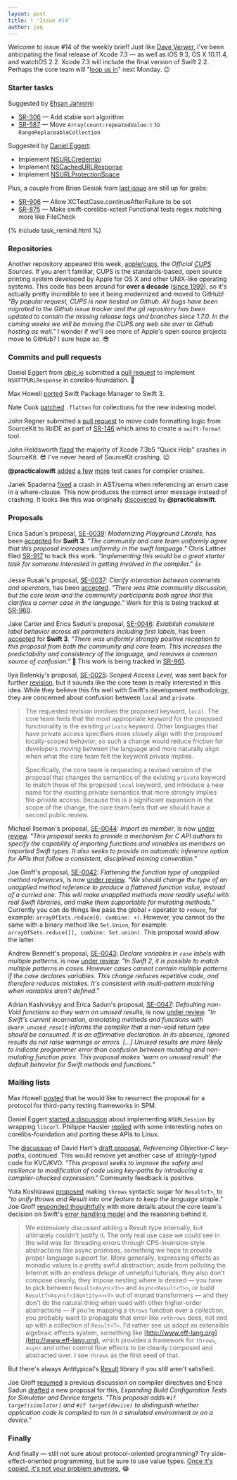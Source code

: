 ```yaml
---
layout: post
title: ! 'Issue #14'
author: jsq
---
```


Welcome to issue #14 of the weekly brief! Just like [Dave Verwer](https://iosdevweekly.com/issues/241#start), I've been anticipating the final release of Xcode 7.3 &mdash; as well as iOS 9.3, OS X 10.11.4, and watchOS 2.2. Xcode 7.3 will include the final version of Swift 2.2. Perhaps the core team will "[loop us in](http://www.macrumors.com/2016/03/10/apple-invites-march-21-event/)" next Monday. 😉

<!--excerpt-->

### Starter tasks

Suggested by [Ehsan Jahromi](https://github.com/SwiftWeekly/swiftweekly.github.io/pull/26):

- [SR-306](https://bugs.swift.org/browse/SR-306) &mdash; Add stable sort algorithm
- [SR-587](https://bugs.swift.org/browse/SR-587) &mdash; Move `Array(count:repeatedValue:)` to `RangeReplaceableCollection`

Suggested by [Daniel Eggert](https://twitter.com/danielboedewadt):

- Implement [NSURLCredential](https://github.com/apple/swift-corelibs-foundation/blob/e35f9732ccda2a5f293dbaf70d9a42a8d7aadc86/Foundation/NSURLCredential.swift)
- Implement [NSCachedURLResponse](https://github.com/apple/swift-corelibs-foundation/blob/e35f9732ccda2a5f293dbaf70d9a42a8d7aadc86/Foundation/NSURLCache.swift)
- Implement [NSURLProtectionSpace](https://github.com/apple/swift-corelibs-foundation/blob/3579f1f306182e4de48a35dfd9067eff22cee27a/Foundation/NSURLProtectionSpace.swift)

Plus, a couple from Brian Gesiak from [last issue](/issue-13/) are still up for grabs:

- [SR-906](https://bugs.swift.org/browse/SR-906) &mdash; Allow XCTestCase.continueAfterFailure to be set
- [SR-875](https://bugs.swift.org/browse/SR-875) &mdash; Make swift-corelibs-xctest Functional tests regex matching more like FileCheck

{% include task_remind.html %}

### Repositories

Another repository appeared this week, [apple/cups](https://github.com/apple/cups), the *Official [CUPS](http://www.cups.org) Sources*. If you aren't familiar, CUPS is the standards-based, open source printing system developed by Apple for OS X and other UNIX-like operating systems. This code has been around for **over a decade** ([since 1999](https://en.wikipedia.org/wiki/CUPS)), so it's actually pretty incredible to see it being modernized and moved to GitHub! *"By popular request, CUPS is now hosted on Github. All bugs have been migrated to the Github issue tracker and the git repository has been updated to contain the missing release tags and branches since 1.7.0. In the coming weeks we will be moving the CUPS.org web site over to Github hosting as well."* I wonder if we'll see more of Apple's open source projects move to GitHub? I sure hope so. 😎

### Commits and pull requests

Daniel Eggert from [objc.io](https://www.objc.io) submitted a [pull request](https://github.com/apple/swift-corelibs-foundation/pull/287) to implement `NSHTTPURLResponse` in corelibs-foundation. 👏

Max Howell [ported](https://github.com/apple/swift-package-manager/pull/171) Swift Package Manager to Swift 3.

Nate Cook [patched](https://github.com/apple/swift/pull/1670) `.flatten` for collections for the new indexing model.

John Regner submitted a [pull request](https://github.com/apple/swift/pull/1686) to move code formatting logic from SourceKit to libIDE as part of [SR-146](https://bugs.swift.org/browse/SR-146) which aims to create a `swift-format` tool.

John Holdsworth [fixed](https://github.com/apple/swift/pull/1641) the majority of Xcode 7.3b5 "Quick Help" crashes in SourceKit. 😎 I've never heard of SourceKit crashing. 😉

**@practicalswift** [added](https://github.com/apple/swift/pull/1625) [a few](https://github.com/apple/swift/pull/1643) [more](https://github.com/apple/swift/pull/1650) test cases for compiler crashes.

Janek Spaderna [fixed](https://github.com/apple/swift/pull/1554) a crash in AST/sema when referencing an enum case in a where-clause. This now produces the correct error message instead of crashing. It looks like this was originally [discovered](https://github.com/apple/swift/pull/1554#issuecomment-192969283) by **@practicalswift**.

### Proposals

Erica Sadun's proposal, [SE-0039](https://github.com/apple/swift-evolution/blob/master/proposals/0039-playgroundliterals.md): *Modernizing Playground Literals*, has been [accepted](https://lists.swift.org/pipermail/swift-evolution-announce/2016-March/000060.html) for **Swift 3**. *"The community and core team uniformly agree that this proposal increases uniformity in the swift language."* Chris Lattner filed [SR-917](https://bugs.swift.org/browse/SR-917) to track this work. *"Implementing this would be a great starter task for someone interested in getting involved in the compiler."* 👍

Jesse Rusak's proposal, [SE-0037](https://github.com/apple/swift-evolution/blob/master/proposals/0037-clarify-comments-and-operators.md): *Clarify interaction between comments and operators*, has been [accepted](https://lists.swift.org/pipermail/swift-evolution-announce/2016-March/000066.html). *"There was little community discussion, but the core team and the community participants both agree that this clarifies a corner case in the language."* Work for this is being tracked at [SR-960](https://bugs.swift.org/browse/SR-960).

Jake Carter and Erica Sadun's proposal, [SE-0046](https://github.com/apple/swift-evolution/blob/master/proposals/0046-first-label.md): *Establish consistent label behavior across all parameters including first labels*, has been [accepted](https://lists.swift.org/pipermail/swift-evolution-announce/2016-March/000067.html) for **Swift 3**. *"There was uniformly strongly positive reception to this proposal from both the community and core team.  This increases the predictability and consistency of the language, and removes a common source of confusion."* 🎉 This work is being tracked in [SR-961](https://bugs.swift.org/browse/SR-961).

Ilya Belenkiy's proposal, [SE-0025](https://github.com/apple/swift-evolution/blob/master/proposals/0025-scoped-access-level.md): *Scoped Access Level*, was sent back for further [revision](https://lists.swift.org/pipermail/swift-evolution-announce/2016-March/000063.html), but it sounds like the core team is really interested in this idea. While they believe this fits well with Swift's development methodology, they are concerned about confusion between `local` and `private`.

> The requested revision involves the proposed keyword, `local`. The core team feels that the most appropriate keyword for the proposed functionality is the existing `private` keyword. Other languages that have private access specifiers more closely align with the proposed locally-scoped behavior, so such a change would reduce friction for developers moving between the language and more naturally align when what the core team felt the keyword private implies.
>
> Specifically, the core team is requesting a revised version of the proposal that changes the semantics of the existing `private` keyword to match those of the proposed `local` keyword, and introduce a new name for the existing private semantics that more strongly implies file-private access. Because this is a significant expansion in the scope of the change, the core team feels that we should have a second public review.

Michael Ilseman's proposal, [SE-0044](https://github.com/apple/swift-evolution/blob/master/proposals/0044-import-as-member.md): *Import as member*, is now [under review](https://lists.swift.org/pipermail/swift-evolution-announce/2016-March/000065.html). *"This proposal seeks to provide a mechanism for C API authors to specify the capability of importing functions and variables as members on imported Swift types. It also seeks to provide an automatic inference option for APIs that follow a consistent, disciplined naming convention."*

Joe Groff's proposal, [SE-0042](https://github.com/apple/swift-evolution/blob/master/proposals/0042-flatten-method-types.md): *Flattening the function type of unapplied method references*, is now [under review](https://lists.swift.org/pipermail/swift-evolution-announce/2016-March/000068.html). *"We should change the type of an unapplied method reference to produce a flattened function value, instead of a curried one. This will make unapplied methods more readily useful with real Swift libraries, and make them supportable for mutating methods."* Currently you can do things like pass the global `+` operator to `reduce`, for example: `arrayOfInts.reduce(0, combine: +)`. However, you cannot do the same with a binary method like `Set.Union`, for example: `arrayOfSets.reduce([], combine: Set.union)`. This proposal would allow the latter.

Andrew Bennett's proposal, [SE-0043](https://github.com/apple/swift-evolution/blob/master/proposals/0043-declare-variables-in-case-labels-with-multiple-patterns.md): *Declare variables in `case` labels with multiple patterns*, is now [under review](https://lists.swift.org/pipermail/swift-evolution-announce/2016-March/000069.html). *"In Swift 2, it is possible to match multiple patterns in cases. However cases cannot contain multiple patterns if the case declares variables. This change reduces repetitive code, and therefore reduces mistakes. It's consistent with multi-pattern matching when variables aren't defined."*

Adrian Kashivskyy and Erica Sadun's proposal, [SE-0047](https://github.com/apple/swift-evolution/blob/master/proposals/0047-nonvoid-warn.md): *Defaulting non-Void functions so they warn on unused results*, is now [under review](https://lists.swift.org/pipermail/swift-evolution-announce/2016-March/000070.html). *"In Swift's current incarnation, annotating methods and functions with `@warn_unused_result` informs the compiler that a non-void return type should be consumed. It is an affirmative declaration. In its absence, ignored results do not raise warnings or errors. [...] Unused results are more likely to indicate programmer error than confusion between mutating and non-mutating function pairs. This proposal makes 'warn on unused result' the default behavior for Swift methods and functions."*

### Mailing lists

Max Howell [posted](https://lists.swift.org/pipermail/swift-build-dev/Week-of-Mon-20160314/000335.html) that he would like to resurrect the proposal for a protocol for third-party testing frameworks in SPM.

Daniel Eggert [started a discussion](https://lists.swift.org/pipermail/swift-corelibs-dev/Week-of-Mon-20160314/000484.html) about implementing `NSURLSession` by wrapping `libcurl`. Philippe Hausler [replied](https://lists.swift.org/pipermail/swift-corelibs-dev/Week-of-Mon-20160314/000485.html) with some interesting notes on corelibs-foundation and porting these APIs to Linux.

The [discussion](https://lists.swift.org/pipermail/swift-evolution/Week-of-Mon-20160314/012642.html) of David Hart's [draft proposal](https://github.com/apple/swift-evolution/pull/210), *Referencing Objective-C key-paths*, continued. This would remove yet another case of *stringly-typed* code for KVC/KVO. *"This proposal seeks to improve the safety and resilience to modification of code using key-paths by introducing a compiler-checked expression."* Community feedback is positive.

Yuta Koshizawa [proposed](https://lists.swift.org/pipermail/swift-evolution/Week-of-Mon-20160314/012528.html) making `throws` syntactic sugar for `Result<T>`, to *"to unify throws and Result into one feature to keep the language simple."* Joe Groff [responded thoughtfully](https://lists.swift.org/pipermail/swift-evolution/Week-of-Mon-20160314/012545.html) with more details about the core team's decision on Swift's [error handling model](https://github.com/apple/swift/blob/master/docs/ErrorHandling.rst) and the reasoning behind it.

>We extensively discussed adding a Result type internally, but ultimately couldn't justify it. The only real use case we could see in the wild was for threading errors through CPS-inversion-style abstractions like async promises, something we hope to provide proper language support for. More generally, expressing effects as monadic values is a pretty awful abstraction; aside from polluting the Internet with an endless deluge of unhelpful tutorials, they also don't compose cleanly, they impose nesting where is desired &mdash; you have to pick between `Result<Async<T>>` and `Async<Result<T>>`, or build `ResultT<AsyncT<Identity>><T>` out of monad transformers &mdash; and they don't do the natural thing when used with other higher-order abstractions &mdash; if you're mapping a `throws` function over a collection, you probably want to propagate that error like `rethrows` does, not end up with a collection of `Result<T>`. I'd rather see us adopt an extensible algebraic effects system, something like [http://www.eff-lang.org](http://www.eff-lang.org), which provides a framework for `throws`, `async` and other control flow effects to be cleanly composed and abstracted over. I see `throws` as the first seed of that.

But there's always Antitypical's [Result](https://github.com/antitypical/Result) library if you still aren't satisfied.

Joe Groff [resumed](https://lists.swift.org/pipermail/swift-evolution/Week-of-Mon-20160314/012546.html) a previous discussion on compiler directives and Erica Sadun [drafted](https://lists.swift.org/pipermail/swift-evolution/Week-of-Mon-20160314/012557.html) a new proposal for this, *Expanding Build Configuration Tests for   Simulator and Device targets*. *"This proposal adds `#if target(simulator)` and `#if target(device)` to distinguish whether application code is compiled to run in a simulated environment or on a device."*

### Finally

And finally &mdash; still not sure about protocol-oriented programming? Try side-effect-oriented programming, but be sure to use value types. [Once it's copied, it's not your problem anymore.](https://twitter.com/jckarter/status/707999869831491584) 😂
